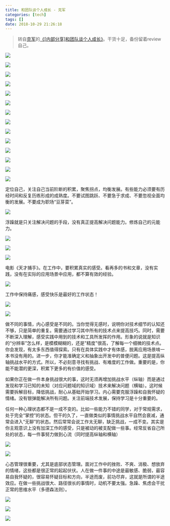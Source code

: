 ```yaml
---
title: 和团队谈个人成长 - 克军
categories: [tech]
tags: []
date: 2018-10-29 21:26:18
---
```


> 转自[克军](https://weibo.com/kejunz)的[《[内部分享]和团队谈个人成长》](https://weibo.com/ttarticle/p/show?id=2309404300456787613157)。干货十足，备份留着review自己。

![](//static.wuyuying.com/kejun/1.jpg)

![](//static.wuyuying.com/kejun/2.jpg)

![](//static.wuyuying.com/kejun/3.jpg)

![](//static.wuyuying.com/kejun/4.jpg)

![](//static.wuyuying.com/kejun/5.jpg)

![](//static.wuyuying.com/kejun/6.jpg)

![](//static.wuyuying.com/kejun/7.jpg)

![](//static.wuyuying.com/kejun/8.jpg)

![](//static.wuyuying.com/kejun/9.jpg)

![](//static.wuyuying.com/kejun/10.jpg)

![](//static.wuyuying.com/kejun/11.jpg)

![](//static.wuyuying.com/kejun/12.jpg)

![](//static.wuyuying.com/kejun/13.jpg)

![](//static.wuyuying.com/kejun/14.jpg)

定位自己，关注自己当前阶断的积累，聚焦拐点，均衡发展。有些能力必须要有历经时间和反复历练形成的成熟度。不要试图跳跃、不要急于求成、不要忽视全面均衡的发展。不要成为职场“豆芽菜”。

![](//static.wuyuying.com/kejun/15.jpg)

浮躁就是只关注解决问题的手段，没有真正提高解决问题能力。修炼自己的元能力。

![](//static.wuyuying.com/kejun/16.jpg)

![](//static.wuyuying.com/kejun/17.jpg)

![](//static.wuyuying.com/kejun/18.jpg)

电影《天才捕手》。在工作中，要积累真实的感受。看再多的书和文章，没有实践，没有在实际的应用场景中应用，都不算有效的经验。

![](//static.wuyuying.com/kejun/19.jpg)

工作中保持痛感，感受快乐是最好的工作状态！

![](//static.wuyuying.com/kejun/20.jpg)

![](//static.wuyuying.com/kejun/21.jpg)

做不同的事情，内心感受是不同的。当你觉得无感时，说明你对技术细节的认知还不够，只是简单的重复。需要通过学习其中所有的技术点来提高技巧。同时，需要不断深入理解，感受实践中用到的技术和工具所发挥的作用。形象的说就是知识的“分辨率”怎么样，是模模糊糊的，还是"精度"很高，了解每一个细微的技术点。你会发现，有太多东西值得探索。只有在具体实践中才有体感，脱离应用场景啃一本书没有用的。进一步，你才能准确定义和抽象出开发中的普便问题。这是提高纵轴挑战水平的方式。所以，不必刻意寻找有挑战、有难度的工作做。重要的是，你能不能潜的更深，积累下更多的有价值的感受。

如果你正在做一件本身挑战很大的事，这时无须再增加挑战水平（纵轴）而是通过发现和学习已知的未知（对应问题域的知识域）技术来解决问题（横轴）。这时候需要拆解目标，降低挑战，耐心从基础开始学习。内心需要克服浮躁和自我怀疑的情绪。没有银弹能解决所有问题。关注前端技术发展，保持学习是十分重要的。

任何一种心理状态都不是一成不变的。比如一些能力不错的同学，对于常规需求，处于完全“掌控”的状态。但干的久了，一直做类似的事情挑战水平自然会衰减，通常会进入“无聊”的状态。然后常常会说工作太无聊，缺乏挑战，一成不变。其实是你主观意识上没有加深工作的感受，只是被动的被支配做一些事。经常反省自己所处的状态，每一件事努力做到心流（同时提高纵轴和横轴）

![](//static.wuyuying.com/kejun/22.jpg)

![](//static.wuyuying.com/kejun/23.jpg)

心态管理很重要，尤其是底部状态管理。面对工作中的挫败、不爽、消极、想放弃的情绪，这些都是很正常的起起伏伏。人在做一件事的中途是最敏感、脆弱，最容易自我怀疑的，很容易怀疑目标和方向，半途而废，前功尽弃，这就是所谓的半途效应。在做一些挑战很大、路径很长的事情时，动机不要太强。急躁、焦虑会干扰正常的思维水平（多德森法则）。

![](//static.wuyuying.com/kejun/24.jpg)

![](//static.wuyuying.com/kejun/25.jpg)

![](//static.wuyuying.com/kejun/26.jpg)
